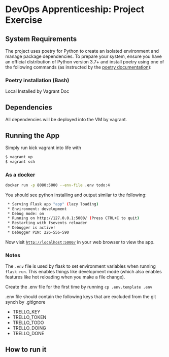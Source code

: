 # DevOps Apprenticeship: Project Exercise

## System Requirements

The project uses poetry for Python to create an isolated environment and manage package dependencies. To prepare your system, ensure you have an official distribution of Python version 3.7+ and install poetry using one of the following commands (as instructed by the [poetry documentation](https://python-poetry.org/docs/#system-requirements)):

### Poetry installation (Bash)

Local
Installed by Vagrant
Doc

## Dependencies

All dependencies will be deployed into the VM by vagrant.

## Running the App

Simply run kick vagrant into life with

```bash
$ vagrant up
$ vagrant ssh
```

### As a docker

```bash
docker run -p 8080:5000 --env-file .env todo:4
```

You should see python installing and output similar to the following:
```bash
 * Serving Flask app "app" (lazy loading)
 * Environment: development
 * Debug mode: on
 * Running on http://127.0.0.1:5000/ (Press CTRL+C to quit)
 * Restarting with fsevents reloader
 * Debugger is active!
 * Debugger PIN: 226-556-590
```
Now visit [`http://localhost:5000/`](http://localhost:5000/) in your web browser to view the app.

### Notes

The `.env` file is used by flask to set environment variables when running `flask run`. This enables things like development mode (which also enables features like hot reloading when you make a file change).

Create the .env file for the first time by running `cp .env.template .env`

.env file should contain the following keys that are excluded from the git synch by .gitignore
 - TRELLO_KEY
 - TRELLO_TOKEN
 - TRELLO_TODO
 - TRELLO_DOING
 - TRELLO_DONE

## How to run it

